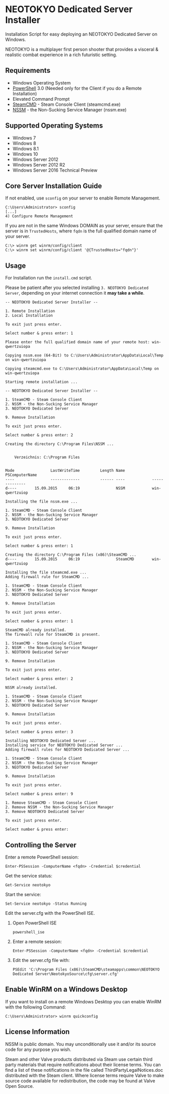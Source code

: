 # NEOTOKYO Dedicated Server Installer

Installation Script for easy deploying an NEOTOKYO Dedicated Server on Windows.

NEOTOKYO is a multiplayer first person shooter that provides a visceral & realistic combat experience in a rich futuristic setting.

## Requirements

* Windows Operating System
* [PowerShell](https://www.microsoft.com/en-us/download/details.aspx?id=34595) 3.0 (Needed only for the Client if you do a Remote Installation)
* Elevated Command Prompt
* [SteamCMD](https://developer.valvesoftware.com/wiki/SteamCMD) - Steam Console Client (steamcmd.exe)
* [NSSM](http://www.nssm.cc) - the Non-Sucking Service Manager (nssm.exe)

## Supported Operating Systems

* Windows 7
* Windows 8
* Windows 8.1
* Windows 10
* Windows Server 2012
* Windows Server 2012 R2
* Windows Server 2016 Technical Preview

## Core Server Installation Guide

If not enabled, use `sconfig` on your server to enable Remote Management.

	C:\Users\Administrator> sconfig
	[...]
	4) Configure Remote Management

If you are not in the same Windows DOMAIN as your server, ensure that the server is in `TrustedHosts`, where `fqdn` is the full qualified domain name of your server.

	C:\> winrm get winrm/config/client
	C:\> winrm set winrm/config/client '@{TrustedHosts="fqdn"}'

## Usage

For Installation run the `install.cmd` script.

Please be patient after you selected installing `3. NEOTOKYO Dedicated Server`, depending on your internet connection it **may take a while**.

	-- NEOTOKYO Dedicated Server Installer --

	1. Remote Installation
	2. Local Installation

	To exit just press enter.

	Select number & press enter: 1

	Please enter the full qualified domain name of your remote host: win-qwertzuiopa

	Copying nssm.exe (64-Bit) to C:\Users\Administrator\AppData\Local\Temp on win-qwertzuiopa

	Copying steamcmd.exe to C:\Users\Administrator\AppData\Local\Temp on win-qwertzuiopa

	Starting remote installation ...

	-- NEOTOKYO Dedicated Server Installer --

	1. SteamCMD - Steam Console Client
	2. NSSM - the Non-Sucking Service Manager
	3. NEOTOKYO Dedicated Server

	9. Remove Installation

	To exit just press enter.

	Select number & press enter: 2

	Creating the directory C:\Program Files\NSSM ...


	    Verzeichnis: C:\Program Files


	Mode                LastWriteTime         Length Name            PSComputerName
	----                -------------         ------ ----            --------------
	d----        15.09.2015     06:19                NSSM            win-qwertzuiop

	Installing the file nssm.exe ...

	1. SteamCMD - Steam Console Client
	2. NSSM - the Non-Sucking Service Manager
	3. NEOTOKYO Dedicated Server

	9. Remove Installation

	To exit just press enter.

	Select number & press enter: 1

	Creating the directory C:\Program Files (x86)\SteamCMD ...
	d----        15.09.2015     06:19                SteamCMD        win-qwertzuiop

	Installing the file steamcmd.exe ...
	Adding firewall rule for SteamCMD ...

	1. SteamCMD - Steam Console Client
	2. NSSM - the Non-Sucking Service Manager
	3. NEOTOKYO Dedicated Server

	9. Remove Installation

	To exit just press enter.

	Select number & press enter: 1

	SteamCMD already installed.
	The firewall rule for SteamCMD is present.

	1. SteamCMD - Steam Console Client
	2. NSSM - the Non-Sucking Service Manager
	3. NEOTOKYO Dedicated Server

	9. Remove Installation

	To exit just press enter.

	Select number & press enter: 2

	NSSM already installed.

	1. SteamCMD - Steam Console Client
	2. NSSM - the Non-Sucking Service Manager
	3. NEOTOKYO Dedicated Server

	9. Remove Installation

	To exit just press enter.

	Select number & press enter: 3

	Installing NEOTOKYO Dedicated Server ...
	Installing service for NEOTOKYO Dedicated Server ...
	Adding firewall rules for NEOTOKYO Dedicated Server ...

	1. SteamCMD - Steam Console Client
	2. NSSM - the Non-Sucking Service Manager
	3. NEOTOKYO Dedicated Server

	9. Remove Installation

	To exit just press enter.

	Select number & press enter: 9

	1. Remove SteamCMD - Steam Console Client
	2. Remove NSSM - the Non-Sucking Service Manager
	3. Remove NEOTOKYO Dedicated Server

	To exit just press enter.

	Select number & press enter:

## Controlling the Server

Enter a remote PowerShell session:

	Enter-PSSession -ComputerName <fqdn> -Credential $credential

Get the service status:

	Get-Service neotokyo

Start the service:

	Set-Service neotokyo -Status Running

Edit the server.cfg with the PowerShell ISE.

1. Open PowerShell ISE

	`powershell_ise`

2. Enter a remote session:

	`Enter-PSSession -ComputerName <fqdn> -Credential $credential`

3. Edit the server.cfg file with:

	`PSEdit 'C:\Program Files (x86)\SteamCMD\steamapps\common\NEOTOKYO Dedicated Server\NeotokyoSource\cfg\server.cfg'`

## Enable WinRM on a Windows Desktop

If you want to install on a remote Windows Desktop you can enable WinRM with the following Command:

	C:\Users\Administrator> winrm quickconfig

## License Information

NSSM is public domain. You may unconditionally use it and/or its source code for any purpose you wish.

Steam and other Valve products distributed via Steam use certain third party materials that require notifications about their license terms. You can find a list of these notifications in the file called ThirdPartyLegalNotices.doc distributed with the Steam client. Where license terms require Valve to make source code available for redistribution, the code may be found at Valve Open Source.
